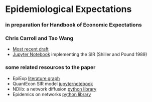 # Epidemiological Expectations 
### in preparation for Handbook of Economic Expectations
### Chris Carroll and Tao Wang 



- [Most recent draft](docs/EpiExp.pdf)
- [Jupyter Notebook](SIR_Ndlib.ipynb) implementing the SIR (Shiller and Pound 1989)

### some related resources to the paper 

 - EpiExp [literature graph](https://app.litmaps.co/shared/9D435EBC-7DCD-46F9-9746-99C9B819DFBD)
 - QuantEcon SIR model [jupyternotebook](https://python.quantecon.org/sir_model.html)
 - NDlib: a network diffusion [python library](https://ndlib.readthedocs.io/en/latest/overview.html)
 - Epidemics on networks [python library](https://epidemicsonnetworks.readthedocs.io/en/latest/index.html)

